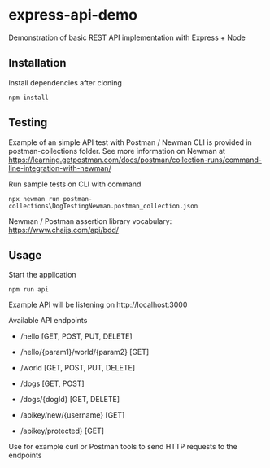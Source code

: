 # express-api-demo
Demonstration of basic REST API implementation with Express + Node

## Installation
Install dependencies after cloning
```
npm install
```

## Testing
Example of an simple API test with Postman / Newman CLI is provided in postman-collections folder.
See more information on Newman at https://learning.getpostman.com/docs/postman/collection-runs/command-line-integration-with-newman/

Run sample tests on CLI with command
```
npx newman run postman-collections\DogTestingNewman.postman_collection.json
```

Newman / Postman assertion library vocabulary:
https://www.chaijs.com/api/bdd/



## Usage

Start the application
```
npm run api
```


Example API will be listening on http://localhost:3000

Available API endpoints
*  /hello [GET, POST, PUT, DELETE]
*  /hello/{param1}/world/{param2} [GET]
*  /world [GET, POST, PUT, DELETE]

*  /dogs [GET, POST]
*  /dogs/{dogId} [GET, DELETE]


*  /apikey/new/{username} [GET]
*  /apikey/protected} [GET]


 Use for example curl or Postman tools to send HTTP requests to the endpoints
